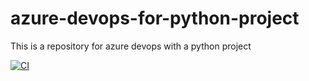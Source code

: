 # azure-devops-for-python-project
This is a repository for azure devops with a python project

[![CI](https://github.com/tanvirIqbal/azure-devops-for-python-project/actions/workflows/main.yml/badge.svg)](https://github.com/tanvirIqbal/azure-devops-for-python-project/actions/workflows/main.yml)
